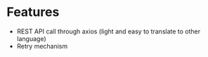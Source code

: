 # Features

- REST API call through axios (light and easy to translate to other language)
- Retry mechanism
